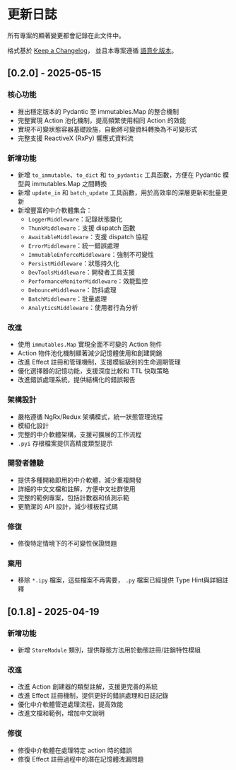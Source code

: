 # 更新日誌  

所有專案的顯著變更都會記錄在此文件中。

格式基於 [Keep a Changelog](https://keepachangelog.com/zh-TW/1.0.0/)，
並且本專案遵循 [語意化版本](https://semver.org/lang/zh-TW/)。

## [0.2.0] - 2025-05-15  

### 核心功能
- 推出穩定版本的 Pydantic 至 immutables.Map 的整合機制
- 完整實現 Action 池化機制，提高頻繁使用相同 Action 的效能
- 實現不可變狀態容器基礎設施，自動將可變資料轉換為不可變形式
- 完整支援 ReactiveX (RxPy) 響應式資料流

### 新增功能
- 新增 `to_immutable`、`to_dict` 和 `to_pydantic` 工具函數，方便在 Pydantic 模型與 immutables.Map 之間轉換
- 新增 `update_in` 和 `batch_update` 工具函數，用於高效率的深層更新和批量更新
- 新增豐富的中介軟體集合：
  - `LoggerMiddleware`：記錄狀態變化
  - `ThunkMiddleware`：支援 dispatch 函數
  - `AwaitableMiddleware`：支援 dispatch 協程
  - `ErrorMiddleware`：統一錯誤處理
  - `ImmutableEnforceMiddleware`：強制不可變性
  - `PersistMiddleware`：狀態持久化
  - `DevToolsMiddleware`：開發者工具支援
  - `PerformanceMonitorMiddleware`：效能監控
  - `DebounceMiddleware`：防抖處理
  - `BatchMiddleware`：批量處理
  - `AnalyticsMiddleware`：使用者行為分析

### 改進
- 使用 `immutables.Map` 實現全面不可變的 Action 物件
- Action 物件池化機制顯著減少記憶體使用和創建開銷
- 改進 Effect 註冊和管理機制，支援模組級別的生命週期管理
- 優化選擇器的記憶功能，支援深度比較和 TTL 快取策略
- 改進錯誤處理系統，提供結構化的錯誤報告

### 架構設計
- 嚴格遵循 NgRx/Redux 架構模式，統一狀態管理流程
- 模組化設計
- 完整的中介軟體架構，支援可擴展的工作流程
- `.pyi` 存根檔案提供高精度類型提示

### 開發者體驗
- 提供多種開箱即用的中介軟體，減少重複開發
- 詳細的中文文檔和註解，方便中文社群使用
- 完整的範例專案，包括計數器和偵測示範
- 更簡潔的 API 設計，減少樣板程式碼
### 修復
- 修復特定情境下的不可變性保證問題

### 棄用
- 移除 `*.ipy` 檔案，這些檔案不再需要， `.py` 檔案已經提供 Type Hint與詳細註釋

## [0.1.8] - 2025-04-19  
  
### 新增功能  
- 新增 `StoreModule` 類別，提供靜態方法用於動態註冊/註銷特性模組  
  
### 改進  
- 改進 Action 創建器的類型註解，支援更完善的系統  
- 改進 Effect 註冊機制，提供更好的錯誤處理和日誌記錄  
- 優化中介軟體管道處理流程，提高效能  
- 改進文檔和範例，增加中文說明  
  
### 修復  
- 修復中介軟體在處理特定 action 時的錯誤  
- 修復 Effect 註冊過程中的潛在記憶體洩漏問題  
  